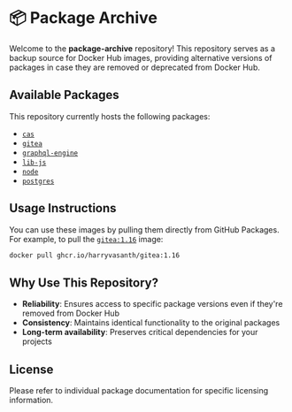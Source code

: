 # 📦 Package Archive

Welcome to the **package-archive** repository! This repository serves as a backup source for Docker Hub images, providing alternative versions of packages in case they are removed or deprecated from Docker Hub.

## Available Packages

This repository currently hosts the following packages:

- [`cas`](https://github.com/HarryVasanth/package-archive/pkgs/container/cas)
- [`gitea`](https://github.com/HarryVasanth/package-archive/pkgs/container/gitea)
- [`graphql-engine`](https://github.com/HarryVasanth/package-archive/pkgs/container/graphql-engine)
- [`lib-js`](https://github.com/HarryVasanth/package-archive/pkgs/container/lib-js)
- [`node`](https://github.com/HarryVasanth/package-archive/pkgs/container/node)
- [`postgres`](https://github.com/HarryVasanth/package-archive/pkgs/container/postgres)

## Usage Instructions

You can use these images by pulling them directly from GitHub Packages. For example, to pull the [`gitea:1.16`](https://github.com/HarryVasanth/package-archive/pkgs/container/gitea/244901420?tag=1.16) image:

```bash
docker pull ghcr.io/harryvasanth/gitea:1.16
```

## Why Use This Repository?

- **Reliability**: Ensures access to specific package versions even if they're removed from Docker Hub
- **Consistency**: Maintains identical functionality to the original packages
- **Long-term availability**: Preserves critical dependencies for your projects

## License

Please refer to individual package documentation for specific licensing information.

